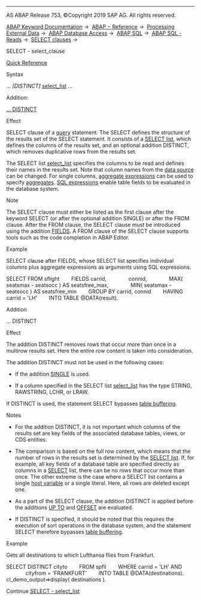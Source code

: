   

* * *

AS ABAP Release 753, ©Copyright 2019 SAP AG. All rights reserved.

[ABAP Keyword Documentation](javascript:call_link\('abenabap.htm'\)) →  [ABAP − Reference](javascript:call_link\('abenabap_reference.htm'\)) →  [Processing External Data](javascript:call_link\('abenabap_language_external_data.htm'\)) →  [ABAP Database Access](javascript:call_link\('abenabap_sql.htm'\)) →  [ABAP SQL](javascript:call_link\('abenopensql.htm'\)) →  [ABAP SQL - Reads](javascript:call_link\('abenopen_sql_reading.htm'\)) →  [SELECT clauses](javascript:call_link\('abenselect_clauses.htm'\)) → 

SELECT - select\_clause

[Quick Reference](javascript:call_link\('abapselect_shortref.htm'\))

Syntax

... *\[*DISTINCT*\]* [select\_list](javascript:call_link\('abapselect_list.htm'\)) ...

Addition:

[... DISTINCT](#!ABAP_ONE_ADD@1@)

Effect

SELECT clause of a [query](javascript:call_link\('abenquery_glosry.htm'\) "Glossary Entry") statement. The SELECT defines the structure of the results set of the SELECT statement. It consists of a [SELECT list](javascript:call_link\('abapselect_list.htm'\)), which defines the columns of the results set, and an optional addition DISTINCT, which removes duplicative rows from the results set.

The SELECT list [select\_list](javascript:call_link\('abapselect_list.htm'\)) specifies the columns to be read and defines their names in the results set. Note that column names from the [data source](javascript:call_link\('abapselect_data_source.htm'\)) can be changed. For single columns, [aggregate expressions](javascript:call_link\('abenaggregate_expression_glosry.htm'\) "Glossary Entry") can be used to specify [aggregates](javascript:call_link\('abenaggregate_glosry.htm'\) "Glossary Entry"). [SQL expressions](javascript:call_link\('abensql_expression_glosry.htm'\) "Glossary Entry") enable table fields to be evaluated in the database system.

Note

The SELECT clause must either be listed as the first clause after the keyword SELECT (or after the optional addition SINGLE) or after the FROM clause. After the FROM clause, the SELECT clause must be introduced using the addition [FIELDS](javascript:call_link\('abapselect.htm'\)). A FROM clause of the SELECT clause supports tools such as the code completion in ABAP Editor.

Example

SELECT clause after FIELDS, whose SELECT list specifies individual columns plus aggregate expressions as arguments using SQL expressions.

SELECT FROM sflight
       FIELDS carrid,
              connid,
              MAX( seatsmax - seatsocc ) AS seatsfree\_max,
              MIN( seatsmax - seatsocc ) AS seatsfree\_min
       GROUP BY carrid, connid
       HAVING carrid = 'LH'
       INTO TABLE @DATA(result).

Addition

... DISTINCT

Effect

The addition DISTINCT removes rows that occur more than once in a multirow results set. Here the entire row content is taken into consideration.

The addition DISTINCT must not be used in the following cases:

-   If the addition [SINGLE](javascript:call_link\('abapselect_single.htm'\)) is used.
    
-   If a column specified in the SELECT list [select\_list](javascript:call_link\('abapselect_list.htm'\)) has the type STRING, RAWSTRING, LCHR, or LRAW.
    

If DISTINCT is used, the statement SELECT bypasses [table buffering](javascript:call_link\('abensap_buffering_glosry.htm'\) "Glossary Entry").

Notes

-   For the addition DISTINCT, it is not important which columns of the results set are key fields of the associated database tables, views, or CDS entities.
    
-   The comparison is based on the full row content, which means that the number of rows in the results set is determined by the [SELECT list](javascript:call_link\('abapselect_list.htm'\)). If, for example, all key fields of a database table are specified directly as columns in a [SELECT](javascript:call_link\('abenopen_sql_columns.htm'\)) list, there can be no rows that occur more than once. The other extreme is the case where a SELECT list contains a single [host variable](javascript:call_link\('abenopen_sql_host_variables.htm'\)) or a single literal. Here, all rows are deleted except one.
    
-   As a part of the SELECT clause, the addition DISTINCT is applied before the additions [UP TO](javascript:call_link\('abapselect_up_to_offset.htm'\)) and [OFFSET](javascript:call_link\('abapselect_up_to_offset.htm'\)) are evaluated.
    
-   If DISTINCT is specified, it should be noted that this requires the execution of sort operations in the database system, and the statement SELECT therefore bypasses [table buffering](javascript:call_link\('abensap_buffering_glosry.htm'\) "Glossary Entry").
    

Example

Gets all destinations to which Lufthansa flies from Frankfurt.

SELECT DISTINCT cityto
       FROM spfli
       WHERE carrid = 'LH' AND
             cityfrom = 'FRANKFURT'
       INTO TABLE @DATA(destinations).
cl\_demo\_output=>display( destinations ).

Continue
[SELECT - select\_list](javascript:call_link\('abapselect_list.htm'\))